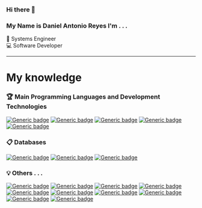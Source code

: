 ### Hi there 👋
  
### My Name is Daniel Antonio Reyes  I'm . . .

:rocket: Systems Engineer <br>
:computer: Software Developer <br>

---
# My knowledge
### :trophy: Main Programming Languages and Development Technologies

[![Generic badge](https://img.shields.io/badge/Java-✓-brightgreen.svg?style=flat&logo=java&labelColor=black)](https://sdkman.io/)
[![Generic badge](https://img.shields.io/badge/JavaScript-✓-brightgreen.svg?style=flat&logo=javascript&labelColor=black)](https://javascript.info/)
[![Generic badge](https://img.shields.io/badge/TypeScript-✓-brightgreen.svg?style=flat&logo=typescript&labelColor=blue)](https://www.typescriptlang.org/docs/home.html)
[![Generic badge](https://img.shields.io/badge/HTML5-✓-brightgreen.svg?style=flat&logo=html5&labelColor=black)](https://developer.mozilla.org/es/docs/Web/HTML)
[![Generic badge](https://img.shields.io/badge/CSS-✓-brightgreen.svg?style=flat&logo=css3&labelColor=orange)](https://developer.mozilla.org/es/docs/Web/CSS)

### :clipboard: Databases
[![Generic badge](https://img.shields.io/badge/MySQL-✓-brightgreen.svg?style=flat&labelColor=black&logo=mysql)](https://www.mysql.com/)
[![Generic badge](https://img.shields.io/badge/Postgres-✓-brightgreen.svg?style=flat&labelColor=black&logo=postgresql)](https://www.postgresql.org/)
[![Generic badge](https://img.shields.io/badge/MongoDB-✓-brightgreen.svg?style=flat&labelColor=black&logo=MongoDB)](https://www.mongodb.com/)

### :bulb: Others . . .
[![Generic badge](https://img.shields.io/badge/Node.js-✓-brightgreen.svg?style=flat&logo=nodejs&labelColor=black)](https://nodejs.org)
[![Generic badge](https://img.shields.io/badge/nestjs-✓-brightgreen.svg?style=flat&logo=nestjs&labelColor=black)](https://nestjs.com)
[![Generic badge](https://img.shields.io/badge/expressjs-✓-brightgreen.svg?style=flat&logo=express&labelColor=white)](https://expressjs.com)
[![Generic badge](https://img.shields.io/badge/GIT-✓-brightgreen.svg?style=flat&logo=git&labelColor=blue)](https://git-scm.com/)
[![Generic badge](https://img.shields.io/badge/Bootstrap-✓-brightgreen.svg?style=flat&logo=bootstrap&labelColor=blueviolet)](https://getbootstrap.com/)
[![Generic badge](https://img.shields.io/badge/Docker-✓-brightgreen.svg?style=flat&logo=docker&labelColor=black)](https://www.docker.com/)
[![Generic badge](https://img.shields.io/badge/Linux-✓-brightgreen.svg?style=flat&logo=linux&labelColor=black)](https://www.linux.org/)
[![Generic badge](https://img.shields.io/badge/Vscode-✓-brightgreen.svg?style=flat&logo=visual-studio-code&labelColor=blue)](https://code.visualstudio.com/)
[![Generic badge](https://img.shields.io/badge/Firebase-✓-brightgreen.svg?style=flat&logo=firebase&labelColor=black)](https://firebase.com/)
[![Generic badge](https://img.shields.io/badge/Nginx-✓-brightgreen.svg?style=flat&logo=nginx&labelColor=black)](https://www.nginx.com/)
